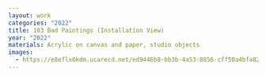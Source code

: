 ```yaml
---
layout: work
categories: "2022"
title: 103 Bad Paintings (Installation View)
year: "2022"
materials: Acrylic on canvas and paper, studio objects
images:
  - https://e8eflx6kdm.ucarecd.net/ed9446b8-bb3b-4a53-8856-cff50a4bfa82/-/resize/2400/-/quality/lightest/-/format/auto/
---
```

